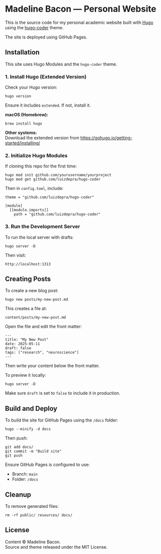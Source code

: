 # Madeline Bacon — Personal Website

This is the source code for my personal academic website built with [Hugo](https://gohugo.io/) using the [hugo-coder](https://github.com/luizdepra/hugo-coder) theme.

The site is deployed using GitHub Pages.

## Installation

This site uses Hugo Modules and the `hugo-coder` theme.

### 1. Install Hugo (Extended Version)

Check your Hugo version:

```
hugo version
```

Ensure it includes `extended`. If not, install it.

**macOS (Homebrew):**

```
brew install hugo
```

**Other systems:**  
Download the extended version from https://gohugo.io/getting-started/installing/

### 2. Initialize Hugo Modules

If cloning this repo for the first time:

```
hugo mod init github.com/yourusername/yourproject
hugo mod get github.com/luizdepra/hugo-coder
```

Then in `config.toml`, include:

```
theme = "github.com/luizdepra/hugo-coder"

[module]
  [[module.imports]]
    path = "github.com/luizdepra/hugo-coder"
```

### 3. Run the Development Server

To run the local server with drafts:

```
hugo server -D
```

Then visit:

```
http://localhost:1313
```

## Creating Posts

To create a new blog post:

```
hugo new posts/my-new-post.md
```

This creates a file at:

```
content/posts/my-new-post.md
```

Open the file and edit the front matter:

```
---
title: "My New Post"
date: 2025-05-11
draft: false
tags: ["research", "neuroscience"]
---
```

Then write your content below the front matter.

To preview it locally:

```
hugo server -D
```

Make sure `draft` is set to `false` to include it in production.

## Build and Deploy

To build the site for GitHub Pages using the `/docs` folder:

```
hugo --minify -d docs
```

Then push:

```
git add docs/
git commit -m "Build site"
git push
```

Ensure GitHub Pages is configured to use:

- Branch: `main`
- Folder: `/docs`

## Cleanup

To remove generated files:

```
rm -rf public/ resources/ docs/
```

## License

Content © Madeline Bacon.  
Source and theme released under the MIT License.
